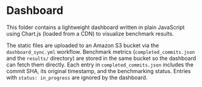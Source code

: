 # Dashboard

This folder contains a lightweight dashboard written in plain JavaScript using Chart.js (loaded from a CDN) to visualize benchmark results.

The static files are uploaded to an Amazon S3 bucket via the `dashboard_sync.yml` workflow.
Benchmark metrics (`completed_commits.json` and the `results/` directory) are stored in the same bucket so the dashboard can fetch them directly. Each entry in
`completed_commits.json` includes the commit SHA, its original timestamp, and the benchmarking status. Entries with `status: in_progress` are ignored by the dashboard.

